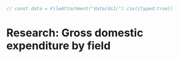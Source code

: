 ```js
// const data = FileAttachment("data/ds1/").csv({typed:true})
```

# Research: Gross domestic expenditure by field


<div class="grid grid-cols-1">
  <div class="card"></div>
</div>